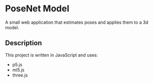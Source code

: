 # PoseNet Model

A small web application that estimates poses and applies them to a 3d model.

## Description

This project is written in JavaScript and uses:
 - p5.js
 - ml5.js
 - three.js